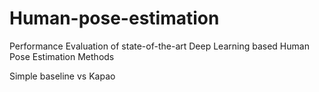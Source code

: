 # Human-pose-estimation
Performance Evaluation of state-of-the-art Deep Learning based Human Pose Estimation Methods

Simple baseline vs Kapao
